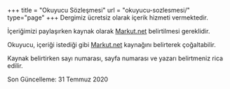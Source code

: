 +++
title = "Okuyucu Sözleşmesi"
url = "okuyucu-sozlesmesi/"
type="page"
+++
Dergimiz ücretsiz olarak içerik hizmeti vermektedir.

İçeriğimizi paylaşırken kaynak olarak [Markut.net](https://www.markut.net/) belirtilmesi gereklidir.

Okuyucu, içeriği istediği gibi [Markut.net](https://www.markut.net/) kaynağını belirterek çoğaltabilir.

Kaynak belirtirken sayı numarası, sayfa numarası ve yazarı belirtmeniz rica edilir.

Son Güncelleme: 31 Temmuz 2020